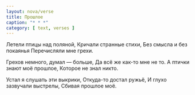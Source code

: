 ```yaml
---
layout: nova/verse
title: Прошлое
caption: "* * *"
category: [ text, verses ]
---
```

Летели птицы над поляной,
Кричали странные стихи,
Без смысла и без покаянья
Перечисляли мне грехи.

Грехов немного, думал — больше,
Да всё же как-то мне не то.
А птички знают моё прошлое,
Которое не знал никто.

Устал я слушать эти выкрики,
Откуда-то достал ружьё,
И глухо зазвучали выстрелы,
Сбивая прошлое моё.
